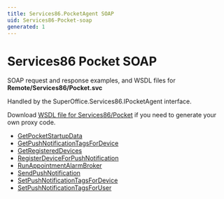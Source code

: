 ```yaml
---
title: Services86.PocketAgent SOAP
uid: Services86-Pocket-soap
generated: 1
---
```


# Services86 Pocket SOAP

SOAP request and response examples, and WSDL files for **Remote/Services86/Pocket.svc**

Handled by the <see cref="T:SuperOffice.Services86.IPocketAgent">SuperOffice.Services86.IPocketAgent</see> interface.

Download [WSDL file for Services86/Pocket](../Services86-Pocket.md) if you need to generate your own proxy code.

* [GetPocketStartupData](GetPocketStartupData.md)
* [GetPushNotificationTagsForDevice](GetPushNotificationTagsForDevice.md)
* [GetRegisteredDevices](GetRegisteredDevices.md)
* [RegisterDeviceForPushNotification](RegisterDeviceForPushNotification.md)
* [RunAppointmentAlarmBroker](RunAppointmentAlarmBroker.md)
* [SendPushNotification](SendPushNotification.md)
* [SetPushNotificationTagsForDevice](SetPushNotificationTagsForDevice.md)
* [SetPushNotificationTagsForUser](SetPushNotificationTagsForUser.md)
